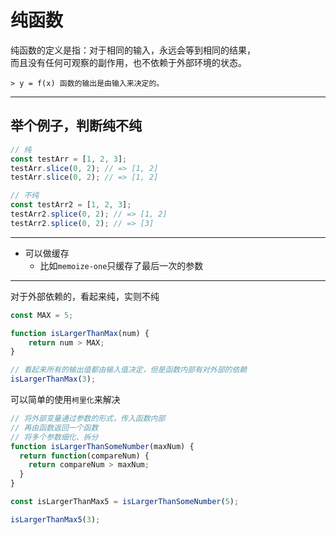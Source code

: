 # 纯函数

纯函数的定义是指：对于相同的输入，永远会等到相同的结果，  
而且没有任何可观察的副作用，也不依赖于外部环境的状态。

    > y = f(x) 函数的输出是由输入来决定的。

------
## 举个例子，判断纯不纯

```javascript
// 纯
const testArr = [1, 2, 3];
testArr.slice(0, 2); // => [1, 2]
testArr.slice(0, 2); // => [1, 2]

// 不纯
const testArr2 = [1, 2, 3];
testArr2.splice(0, 2); // => [1, 2]
testArr2.splice(0, 2); // => [3]
```

------

- 可以做缓存
    - 比如`memoize-one`只缓存了最后一次的参数
    
------

对于外部依赖的，看起来纯，实则不纯

```javascript
const MAX = 5;

function isLargerThanMax(num) {
    return num > MAX;
}

// 看起来所有的输出值都由输入值决定，但是函数内部有对外部的依赖
isLargerThanMax(3);

```

可以简单的使用`柯里化`来解决

```javascript
// 将外部变量通过参数的形式，传入函数内部
// 再由函数返回一个函数
// 将多个参数细化、拆分
function isLargerThanSomeNumber(maxNum) {
  return function(compareNum) {
    return compareNum > maxNum;
  }
}

const isLargerThanMax5 = isLargerThanSomeNumber(5);

isLargerThanMax5(3);
```